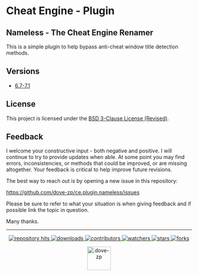 
# Cheat Engine - Plugin
## Nameless - The Cheat Engine Renamer 

This is a simple plugin to help bypass anti-cheat window title detection methods. 

## Versions 

* [6.7-7.1](https://github.com/dove-zp/ce.plugin.nameless/tree/6.7-7.1)

## License

This project is licensed under the [BSD 3-Clause License (Revised)](https://tldrlegal.com/license/bsd-3-clause-license-(revised)). 
<!--  -->

## Feedback

I welcome your constructive input - both negative and positive. I will continue to try to provide updates when able. At some point you may find errors, inconsistencies, or methods that could be improved, or are missing altogether. Your feedback is critical to help improve future revisions.

The best way to reach out is by opening a new issue in this repository:

https://github.com/dove-zp/ce.plugin.nameless/issues

Please be sure to refer to what your situation is when giving feedback and if possible link the topic in question.

Many thanks.

<hr/>

<p align="center">
  <p align="center">
    <a href="https://hits.seeyoufarm.com/api/count/graph/dailyhits.svg?url=https://github.com/dove-zp/ce.plugin.nameless">
      <img src="https://hits.seeyoufarm.com/api/count/incr/badge.svg?url=https%3A%2F%2Fgithub.com%2Fdove-zp%2Fce.plugin.nameless&count_bg=%2379C83D&title_bg=%23555555&icon=&icon_color=%23E7E7E7&title=hits&edge_flat=true" alt="repository hits">
    </a>
    <a href="https://github.com/dove-zp/ce.plugin.nameless/releases">
      <img src="https://img.shields.io/github/downloads/dove-zp/ce.plugin.nameless/total?style=flat-square" alt="downloads"/>
    </a>
    <a href="https://github.com/dove-zp/ce.plugin.nameless/graphs/contributors">
      <img src="https://img.shields.io/github/contributors/dove-zp/ce.plugin.nameless?style=flat-square" alt="contributors"/>
    </a>
    <a href="https://github.com/dove-zp/ce.plugin.nameless/watchers">
      <img src="https://img.shields.io/github/watchers/dove-zp/ce.plugin.nameless?style=flat-square" alt="watchers"/>
    </a>
    <a href="https://github.com/dove-zp/ce.plugin.nameless/stargazers">
      <img src="https://img.shields.io/github/stars/dove-zp/ce.plugin.nameless?style=flat-square" alt="stars"/>
    </a>
    <a href="https://github.com/dove-zp/ce.plugin.nameless/network/members">
      <img src="https://img.shields.io/github/forks/dove-zp/ce.plugin.nameless?style=flat-square" alt="forks"/>
    </a>
  </p>
</p>

<p align="center">
  <a href="https://github.com/dove-zp">
    <img width="64" heigth="64" src="https://avatars.githubusercontent.com/u/89095890" alt="dove-zp"/>
  </a>  
</p>
